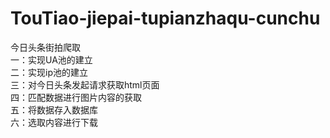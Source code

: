 # TouTiao-jiepai-tupianzhaqu-cunchu 
今日头条街拍爬取  
一：实现UA池的建立  
二：实现ip池的建立  
三：对今日头条发起请求获取html页面  
四：匹配数据进行图片内容的获取  
五：将数据存入数据库  
六：选取内容进行下载  
